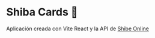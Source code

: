 # Shiba Cards :dog:

Aplicación creada con Vite React y la API de [Shibe Online](https://shibe.online)
